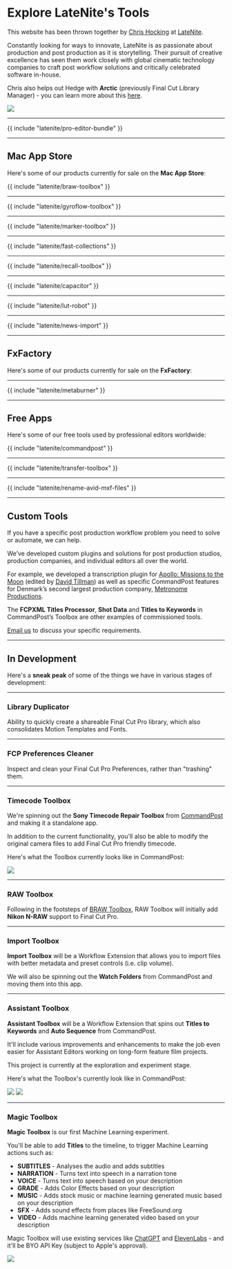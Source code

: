 # Explore LateNite's Tools

This website has been thrown together by [Chris Hocking](https://twitter.com/chrisatlatenite) at [LateNite](https://latenitefilms.com/technology).

Constantly looking for ways to innovate, LateNite is as passionate about production and post production as it is storytelling. Their pursuit of creative excellence has seen them work closely with global cinematic technology companies to craft post workflow solutions and critically celebrated software in-house.

Chris also helps out Hedge with **Arctic** (previously Final Cut Library Manager) - you can learn more about this [here](https://blog.hedge.video/a-new-home-for-final-cut-library-manager/).

![](/static/latenite-apps.png)

---

{{ include "latenite/pro-editor-bundle" }}

---

## Mac App Store

Here's some of our products currently for sale on the **Mac App Store**:

{{ include "latenite/braw-toolbox" }}

---

{{ include "latenite/gyroflow-toolbox" }}

---

{{ include "latenite/marker-toolbox" }}

---

{{ include "latenite/fast-collections" }}

---

{{ include "latenite/recall-toolbox" }}

---

{{ include "latenite/capacitor" }}

---

{{ include "latenite/lut-robot" }}

---

{{ include "latenite/news-import" }}

---

## FxFactory

Here's some of our products currently for sale on the **FxFactory**:

---

{{ include "latenite/metaburner" }}

---

## Free Apps

Here's some of our free tools used by professional editors worldwide:

{{ include "latenite/commandpost" }}

---

{{ include "latenite/transfer-toolbox" }}

---

{{ include "latenite/rename-avid-mxf-files" }}

---

## Custom Tools

If you have a specific post production workflow problem you need to solve or automate, we can help.

We’ve developed custom plugins and solutions for post production studios, production companies, and individual editors all over the world.

For example, we developed a transcription plugin for [Apollo: Missions to the Moon](https://www.imdb.com/title/tt9782756/) (edited by [David Tillman](https://twitter.com/davidtillman)) as well as specific CommandPost features for Denmark’s second largest production company, [Metronome Productions](https://web.archive.org/web/20220629061650/https://fcp.co/final-cut-pro/news/867-metronome-celebrate-a-documentary-series-cut-on-fcpx-with-a-birthday-cake).

The **FCPXML Titles Processor**, **Shot Data** and **Titles to Keywords** in CommandPost’s Toolbox are other examples of commissioned tools.

[Email us](mailto:support@latenitefilms.com) to discuss your specific requirements.

---

## In Development

Here's a **sneak peak** of some of the things we have in various stages of development:

---

### Library Duplicator

Ability to quickly create a shareable Final Cut Pro library, which also consolidates Motion Templates and Fonts.

---

### FCP Preferences Cleaner

Inspect and clean your Final Cut Pro Preferences, rather than "trashing" them.

---

### Timecode Toolbox

We're spinning out the **Sony Timecode Repair Toolbox** from [CommandPost](https://commandpost.io) and making it a standalone app.

In addition to the current functionality, you'll also be able to modify the original camera files to add Final Cut Pro friendly timecode.

Here's what the Toolbox currently looks like in CommandPost:

![](/static/sony-timecode-repair.png)

---

### RAW Toolbox

Following in the footsteps of [BRAW Toolbox](#braw-toolbox), RAW Toolbox will initially add **Nikon N-RAW** support to Final Cut Pro.

---

### Import Toolbox

**Import Toolbox** will be a Workflow Extension that allows you to import files with better metadata and preset controls (i.e. clip volume).

We will also be spinning out the **Watch Folders** from CommandPost and moving them into this app.

---

### Assistant Toolbox

**Assistant Toolbox** will be a Workflow Extension that spins out **Titles to Keywords** and **Auto Sequence** from CommandPost.

It'll include various improvements and enhancements to make the job even easier for Assistant Editors working on long-form feature film projects.

This project is currently at the exploration and experiment stage.

Here's what the Toolbox's currently look like in CommandPost:

![](/static/titles-to-keywords.png)
![](/static/auto-sequence.png)

---

### Magic Toolbox

**Magic Toolbox** is our first Machine Learning experiment.

You'll be able to add **Titles** to the timeline, to trigger Machine Learning actions such as:

- **SUBTITLES** - Analyses the audio and adds subtitles
- **NARRATION** - Turns text into speech in a narration tone
- **VOICE** - Turns text into speech based on your description
- **GRADE** - Adds Color Effects based on your description
- **MUSIC** - Adds stock music or machine learning generated music based on your description
- **SFX** - Adds sound effects from places like FreeSound.org
- **VIDEO** - Adds machine learning generated video based on your description

Magic Toolbox will use existing services like [ChatGPT](https://chat.openai.com) and [ElevenLabs](https://beta.elevenlabs.io) - and it'll be BYO API Key (subject to Apple's approval).

![](/static/magic-toolbox.jpg)